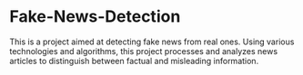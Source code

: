 # Fake-News-Detection
This is a project aimed at detecting fake news from real ones. Using various technologies and algorithms, this project processes and analyzes news articles to distinguish between factual and misleading information.
